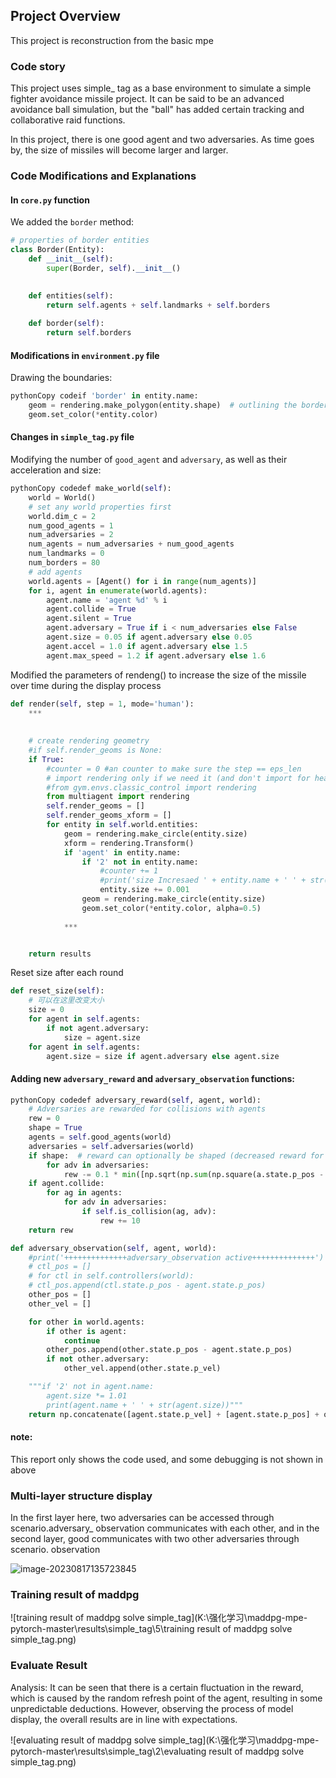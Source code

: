## Project Overview

This project is reconstruction from the basic mpe

### Code story

This project uses simple_ tag as a base environment to simulate a simple fighter avoidance missile project. It can be said to be an advanced avoidance ball simulation, but the "ball" has added certain tracking and collaborative raid functions.

In this project, there is one good agent and two adversaries. As time goes by, the size of missiles will become larger and larger.

### Code Modifications and Explanations

#### In `core.py` function

We added the `border` method:
```python
# properties of border entities
class Border(Entity):
    def __init__(self):
        super(Border, self).__init__()
        
        
	def entities(self):
        return self.agents + self.landmarks + self.borders

	def border(self):
    	return self.borders
```

#### Modifications in `environment.py` file

Drawing the boundaries:

```python
pythonCopy codeif 'border' in entity.name:
    geom = rendering.make_polygon(entity.shape)  # outlining the border, which shape is square
    geom.set_color(*entity.color)
```

#### Changes in `simple_tag.py` file

Modifying the number of `good_agent` and `adversary`, as well as their acceleration and size:

```python
pythonCopy codedef make_world(self):
    world = World()
    # set any world properties first
    world.dim_c = 2
    num_good_agents = 1
    num_adversaries = 2
    num_agents = num_adversaries + num_good_agents
    num_landmarks = 0
    num_borders = 80
    # add agents
    world.agents = [Agent() for i in range(num_agents)]
    for i, agent in enumerate(world.agents):
        agent.name = 'agent %d' % i
        agent.collide = True
        agent.silent = True
        agent.adversary = True if i < num_adversaries else False
        agent.size = 0.05 if agent.adversary else 0.05
        agent.accel = 1.0 if agent.adversary else 1.5
        agent.max_speed = 1.2 if agent.adversary else 1.6
```

Modified the parameters of rendeng() to increase the size of the missile over time during the display process

```python
def render(self, step = 1, mode='human'):
    ***
    
    
    # create rendering geometry
    #if self.render_geoms is None:
    if True:
        #counter = 0 #an counter to make sure the step == eps_len
        # import rendering only if we need it (and don't import for headless machines)
        #from gym.envs.classic_control import rendering
        from multiagent import rendering
        self.render_geoms = []
        self.render_geoms_xform = []
        for entity in self.world.entities:
            geom = rendering.make_circle(entity.size)
            xform = rendering.Transform()
            if 'agent' in entity.name:
                if '2' not in entity.name:
                    #counter += 1
                    #print('size Incresaed ' + entity.name + ' ' + str(counter))
                    entity.size += 0.001
                geom = rendering.make_circle(entity.size)
                geom.set_color(*entity.color, alpha=0.5)
			
            ***


    return results
```

Reset size after each round

```python
def reset_size(self):
    # 可以在这里改变大小
    size = 0
    for agent in self.agents:
        if not agent.adversary:
            size = agent.size
    for agent in self.agents:
        agent.size = size if agent.adversary else agent.size
```

#### Adding new `adversary_reward` and `adversary_observation` functions:

```python
pythonCopy codedef adversary_reward(self, agent, world):
    # Adversaries are rewarded for collisions with agents
    rew = 0
    shape = True
    agents = self.good_agents(world)
    adversaries = self.adversaries(world)
    if shape:  # reward can optionally be shaped (decreased reward for increased distance from agents)
        for adv in adversaries:
            rew -= 0.1 * min([np.sqrt(np.sum(np.square(a.state.p_pos - adv.state.p_pos))) for a in agents])
    if agent.collide:
        for ag in agents:
            for adv in adversaries:
                if self.is_collision(ag, adv):
                    rew += 10
    return rew

def adversary_observation(self, agent, world):
    #print('++++++++++++++adversary_observation active++++++++++++++')  # Make sure it's being called
    # ctl_pos = []
    # for ctl in self.controllers(world):
    # ctl_pos.append(ctl.state.p_pos - agent.state.p_pos)
    other_pos = []
    other_vel = []

    for other in world.agents:
        if other is agent:
            continue
        other_pos.append(other.state.p_pos - agent.state.p_pos)
        if not other.adversary:
            other_vel.append(other.state.p_vel)

    """if '2' not in agent.name:
        agent.size *= 1.01
        print(agent.name + ' ' + str(agent.size))"""
    return np.concatenate([agent.state.p_vel] + [agent.state.p_pos] + other_pos + other_vel)
```



#### note: 

This report only shows the code used, and some debugging is not shown in above

### Multi-layer structure display

In the first layer here, two adversaries can be accessed through scenario.adversary_ observation communicates with each other, and in the second layer, good communicates with two other adversaries through scenario. observation



![image-20230817135723845](C:\Users\xsfsss\AppData\Roaming\Typora\typora-user-images\image-20230817135723845.png)



### Training result of maddpg

![training result of maddpg solve simple_tag](K:\强化学习\maddpg-mpe-pytorch-master\results\simple_tag\5\training result of maddpg solve simple_tag.png)

### Evaluate Result

Analysis: It can be seen that there is a certain fluctuation in the reward, which is caused by the random refresh point of the agent, resulting in some unpredictable deductions. However, observing the process of model display, the overall results are in line with expectations.

![evaluating result of maddpg solve simple_tag](K:\强化学习\maddpg-mpe-pytorch-master\results\simple_tag\2\evaluating result of maddpg solve simple_tag.png)

